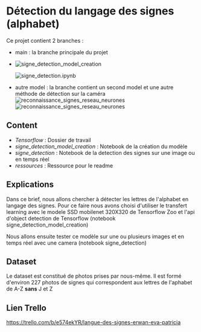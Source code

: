 # Détection du langage des signes (alphabet)

Ce projet contient 2 branches : 
* main : la branche principale du projet 
* 
   ![signe_detection_model_creation](signe_detection_model_creation.ipynb)
   
   ![signe_detection.ipynb](signe_detection.ipynb)
 
* autre model : la branche contient un second model et une autre méthode de détection sur la caméra 
![reconnaissance_signes_reseau_neurones](reconnaissance_signes_reseau_neurones.ipynb)
![reconnaissance_signes_reseau_neurones](reconnaissance_signes_reseau_neurones.ipynb)

## Content
* _Tensorflow_ : Dossier de travail
* _signe_detection_model_creation_ : Notebook de la création du modèle
* _signe_detection_ : Notebook de la detection des signes sur une image ou en temps réel
* _ressources_ : Ressource pour le readme

## Explications

Dans ce brief,  nous allons chercher à détecter les lettres de l'alphabet en langage des signes.
Pour ce faire nous avons choisi d'utiliser le transfert learning avec le modele SSD mobilenet 320X320 de Tensorflow Zoo et l'api d'object detection de Tensorflow (notebook signe_detection_model_creation)

Nous allons ensuite tester ce modèle sur une ou plusieurs images et en temps réel avec une camera (notebook signe_detection)

## Dataset 
Le dataset est constitué de photos prises par nous-même.
Il est formé d'environ 227 photos de signes qui correspondent aux lettres de l'aphabet de A-Z __sans__ J et Z


## Lien Trello

https://trello.com/b/e574ekYR/langue-des-signes-erwan-eva-patricia
